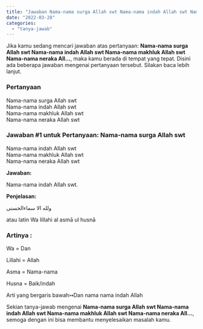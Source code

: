 ```yaml
---
title: "Jawaban Nama-nama surga Allah swt Nama-nama indah Allah swt Nama-nama makhluk Allah swt Nama-nama neraka All..."
date: "2022-03-28"
categories: 
  - "tanya-jawab"
---
```


Jika kamu sedang mencari jawaban atas pertanyaan: **Nama-nama surga Allah swt Nama-nama indah Allah swt Nama-nama makhluk Allah swt Nama-nama neraka All...**, maka kamu berada di tempat yang tepat. Disini ada beberapa jawaban mengenai pertanyaan tersebut. Silakan baca lebih lanjut.

### Pertanyaan

Nama-nama surga Allah swt  
Nama-nama indah Allah swt  
Nama-nama makhluk Allah swt  
Nama-nama neraka Allah swt  
  

### Jawaban #1 untuk Pertanyaan: Nama-nama surga Allah swt  
Nama-nama indah Allah swt  
Nama-nama makhluk Allah swt  
Nama-nama neraka Allah swt  
  

**Jawaban:**

Nama-nama indah Allah swt.

**Penjelasan:**

ولله الا سماءالحسنى

atau latin Wa lillahi al asmā ul husnā

### Artinya :

Wa = Dan

Lillahi = Allah

Asma = Nama-nama

Husna = Baik/indah

Arti yang bergaris bawah↣Dan nama nama indah Allah

Sekian tanya-jawab mengenai **Nama-nama surga Allah swt Nama-nama indah Allah swt Nama-nama makhluk Allah swt Nama-nama neraka All...**, semoga dengan ini bisa membantu menyelesaikan masalah kamu.
